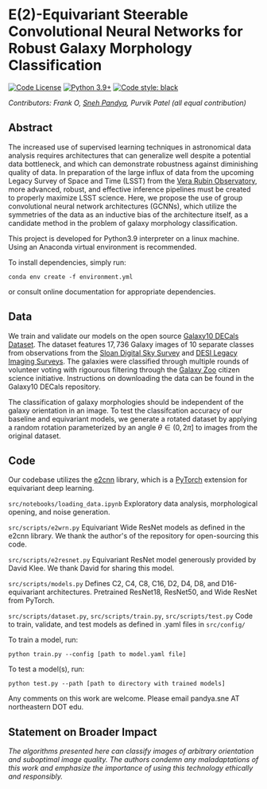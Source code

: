 # E(2)-Equivariant Steerable Convolutional Neural Networks for Robust Galaxy Morphology Classification

[![Code License](https://img.shields.io/badge/Code%20License-Apache_2.0-green.svg)](https://github.com/snehjp2/GCNNMorphology/blob/main/LICENSE)
[![Python 3.9+](https://img.shields.io/badge/python-3.9+-blue.svg)](https://www.python.org/downloads/release/python-390/)
[![Code style: black](https://img.shields.io/badge/code%20style-black-000000.svg)](https://github.com/psf/black)

*Contributors: Frank O, [Sneh Pandya](https://snehjp2.github.io), Purvik Patel (all equal contribution)*

## Abstract

The increased use of supervised learning techniques in astronomical data analysis requires
architectures that can generalize well despite a potential data bottleneck, and which
can demonstrate robustness against diminishing quality of data. In preparation
of the large influx of data from the upcoming Legacy Survey of Space and Time
(LSST) from the [Vera Rubin Observatory](https://www.lsst.org), more advanced, robust, and effective
inference pipelines must be created to properly maximize LSST science. Here,
we propose the use of group convolutional neural network architectures (GCNNs), which
utilize the symmetries of the data as an inductive bias of the architecture itself, as a
candidate method in the problem of galaxy morphology classification.

This project is developed for Python3.9 interpreter on a linux machine. Using an Anaconda virtual environment is recommended.

To install dependencies, simply run:

`conda env create -f environment.yml`

or consult online documentation for appropriate dependencies.

## Data

We train and validate our models on the open source [Galaxy10 DECals Dataset](https://github.com/henrysky/Galaxy10). The dataset features $17,736$ Galaxy images of 10 separate classes from observations from the [Sloan Digital Sky Survey](https://classic.sdss.org) and [DESI Legacy Imaging Surveys](https://www.legacysurvey.org). The galaxies were classified through multiple rounds of volunteer voting with rigourous filtering through the [Galaxy Zoo](https://www.zooniverse.org/projects/zookeeper/galaxy-zoo/) citizen science initiative. Instructions on downloading the data can be found in the Galaxy10 DECals repository.

The classification of galaxy morphologies should be independent of the galaxy orientation in an image. To test the classifcation accuracy of our baseline and equivariant models, we generate a rotated dataset by applying a random rotation parameterized by an angle $\theta \in (0, 2\pi]$ to images from the original dataset.
## Code

Our codebase utilizes the [e2cnn](https://github.com/QUVA-Lab/e2cnn) library, which is a [PyTorch](https://pytorch.org) extension for equivariant deep learning.

`src/notebooks/loading_data.ipynb`
Exploratory data analysis, morphological opening, and noise generation.

`src/scripts/e2wrn.py`
Equivariant Wide ResNet models as defined in the e2cnn library. We thank the author's of the repository for open-sourcing this code.

`src/scripts/e2resnet.py`
Equivariant ResNet model generously provided by David Klee. We thank David for sharing this model.

`src/scripts/models.py`
Defines C2, C4, C8, C16, D2, D4, D8, and D16-equivariant architectures. Pretrained ResNet18, ResNet50, and Wide ResNet from PyTorch.

`src/scripts/dataset.py`, `src/scripts/train.py`, `src/scripts/test.py`
Code to train, validate, and test models as defined in .yaml files in `src/config/`

To train a model, run:

`python train.py --config [path to model.yaml file]`

To test a model(s), run:

`python test.py --path [path to directory with trained models]`

Any comments on this work are welcome. Please email pandya.sne AT northeastern DOT edu.


## Statement on Broader Impact

*The algorithms presented here can classify images of arbitrary orientation and suboptimal image quality. The authors condemn any maladaptations of this work and emphasize the importance of using this technology ethically and responsibly.*
